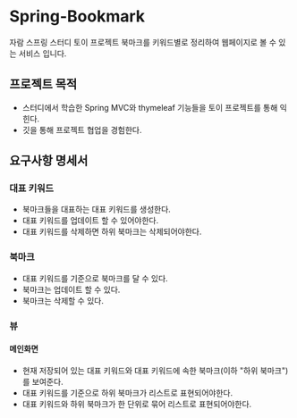 # Spring-Bookmark
자람 스프링 스터디 토이 프로젝트
북마크를 키워드별로 정리하여 웹페이지로 볼 수 있는 서비스 입니다.

## 프로젝트 목적
- 스터디에서 학습한 Spring MVC와 thymeleaf 기능들을 토이 프로젝트를 통해 익힌다.
- 깃을 통해 프로젝트 협업을 경험한다. 

## 요구사항 명세서
### 대표 키워드
- 북마크들을 대표하는 대표 키워드를 생성한다.
- 대표 키워드를 업데이트 할 수 있어야한다.
- 대표 키워드를 삭제하면 하위 북마크는 삭제되어야한다.

### 북마크
- 대표 키워드를 기준으로 북마크를 달 수 있다.
- 북마크는 업데이트 할 수 있다.
- 북마크는 삭제할 수 있다.

### 뷰
#### 메인화면
- 현재 저장되어 있는 대표 키워드와 대표 키워드에 속한 북마크(이하 "하위 북마크")를 보여준다.
- 대표 키워드를 기준으로 하위 북마크가 리스트로 표현되어야한다.
- 대표 키워드와 하위 북마크가 한 단위로 묶어 리스트로 표현되어야한다.
